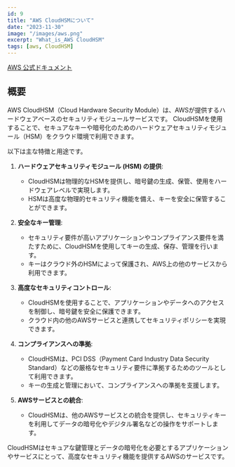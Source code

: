 ```yaml
---
id: 9
title: "AWS CloudHSMについて"
date: "2023-11-30"
image: "/images/aws.png"
excerpt: "What_is_AWS CloudHSM"
tags: [aws, CloudHSM]
---
```


[AWS 公式ドキュメント](https://docs.aws.amazon.com/ja_jp/cloudhsm/latest/userguide/introduction.html)

## 概要

AWS CloudHSM（Cloud Hardware Security Module）は、AWSが提供するハードウェアベースのセキュリティモジュールサービスです。
CloudHSMを使用することで、セキュアなキーや暗号化のためのハードウェアセキュリティモジュール（HSM）をクラウド環境で利用できます。

以下は主な特徴と用途です。

1. **ハードウェアセキュリティモジュール (HSM) の提供**:
   - CloudHSMは物理的なHSMを提供し、暗号鍵の生成、保管、使用をハードウェアレベルで実現します。
   - HSMは高度な物理的セキュリティ機能を備え、キーを安全に保管することができます。

2. **安全なキー管理**:
   - セキュリティ要件が高いアプリケーションやコンプライアンス要件を満たすために、CloudHSMを使用してキーの生成、保存、管理を行います。
   - キーはクラウド外のHSMによって保護され、AWS上の他のサービスから利用できます。

3. **高度なセキュリティコントロール**:
   - CloudHSMを使用することで、アプリケーションやデータへのアクセスを制御し、暗号鍵を安全に保護できます。
   - クラウド内の他のAWSサービスと連携してセキュリティポリシーを実現できます。

4. **コンプライアンスへの準拠**:
   - CloudHSMは、PCI DSS（Payment Card Industry Data Security Standard）などの厳格なセキュリティ要件に準拠するためのツールとして利用できます。
   - キーの生成と管理において、コンプライアンスへの準拠を支援します。

5. **AWSサービスとの統合**:
   - CloudHSMは、他のAWSサービスとの統合を提供し、セキュリティキーを利用してデータの暗号化やデジタル署名などの操作をサポートします。

CloudHSMはセキュアな鍵管理とデータの暗号化を必要とするアプリケーションやサービスにとって、高度なセキュリティ機能を提供するAWSのサービスです。

